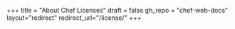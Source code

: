 +++
title = "About Chef Licenses"
draft = false
gh_repo = "chef-web-docs"
layout="redirect"
redirect_url="/license/"
+++
